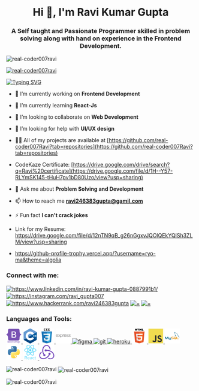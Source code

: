 <h1 align="center">Hi 👋, I'm Ravi Kumar Gupta</h1>
<h3 align="center">A Self taught and Passionate Programmer skilled in problem solving along with hand on experience in the Frontend Development.</h3>

<p align="left"> <img src="https://komarev.com/ghpvc/?username=real-coder007ravi&label=Profile%20views&color=0e75b6&style=flat" alt="real-coder007ravi" /> </p>

<p align="left"> <a href="https://github-profile-trophy.vercel.app/?username=ryo-ma&theme=algolia"><img src="https://github-profile-trophy.vercel.app/?username=real-coder007ravi" alt="real-coder007ravi" /></a> </p>
<a href="https://git.io/typing-svg"><img src="https://readme-typing-svg.herokuapp.com?font=RED&pause=1000&color=F72E52&background=FF3A7100&vCenter=true&width=435&height=53&lines=Hello!!+I'm+Ravi+A+Frontend+Developer+and+A+Problem+Solver" alt="Typing SVG" /></a>

- 🔭 I’m currently working on **Frontend Development**

- 🌱 I’m currently learning **React-Js**

- 👯 I’m looking to collaborate on **Web Development**

- 🤝 I’m looking for help with **UI/UX design**

- 👨‍💻 All of my projects are available at [https://github.com/real-coder007Ravi?tab=repositories](https://github.com/real-coder007Ravi?tab=repositories)

- CodeKaze Certificate: [https://drive.google.com/drive/search?q=Ravi%20certificate](https://drive.google.com/file/d/1H--Y57-RLYmSK145-tHuH7pv1bD80Uzo/view?usp=sharing)

- 💬 Ask me about **Problem Solving and Development**

- 📫 How to reach me **ravi246383gupta@gamil.com**

- ⚡ Fun fact **I can't crack jokes**

- Link for my Resume:  https://drive.google.com/file/d/12nTN9qB_g26nGgxvJQOlQEkYQlSh3ZLM/view?usp=sharing
- https://github-profile-trophy.vercel.app/?username=ryo-ma&theme=algolia

<h3 align="left">Connect with me:</h3>
<p align="left">
<a href="https://linkedin.com/in/https://www.linkedin.com/in/ravi-kumar-gupta-0887991b1/" target="blank"><img align="center" src="https://raw.githubusercontent.com/rahuldkjain/github-profile-readme-generator/master/src/images/icons/Social/linked-in-alt.svg" alt="https://www.linkedin.com/in/ravi-kumar-gupta-0887991b1/" height="30" width="40" /></a>
<a href="https://instagram.com/https://instagram.com/ravi_gupta007" target="blank"><img align="center" src="https://raw.githubusercontent.com/rahuldkjain/github-profile-readme-generator/master/src/images/icons/Social/instagram.svg" alt="https://instagram.com/ravi_gupta007" height="30" width="40" /></a>
<a href="https://www.hackerrank.com/https://www.hackerrank.com/ravi246383gupta" target="blank"><img align="center" src="https://raw.githubusercontent.com/rahuldkjain/github-profile-readme-generator/master/src/images/icons/Social/hackerrank.svg" alt="https://www.hackerrank.com/ravi246383gupta" height="30" width="40" /></a>
<a href="https://www.leetcode.com/="https://www.leetcode.com/ravi246383gupta" target="blank"><img align="center" src="https://raw.githubusercontent.com/rahuldkjain/github-profile-readme-generator/master/src/images/icons/Social/leet-code.svg" alt="="https://www.leetcode.com/ravi246383gupta" height="30" width="40" /></a>
<a href="https://auth.geeksforgeeks.org/user/="https://auth.geeksforgeeks.org/user/ravi246383gupta" target="blank"><img align="center" src="https://raw.githubusercontent.com/rahuldkjain/github-profile-readme-generator/master/src/images/icons/Social/geeks-for-geeks.svg" alt="="https://auth.geeksforgeeks.org/user/ravi246383gupta" height="30" width="40" /></a>
</p>

<h3 align="left">Languages and Tools:</h3>
<p align="left"> <a href="https://getbootstrap.com" target="_blank" rel="noreferrer"> <img src="https://raw.githubusercontent.com/devicons/devicon/master/icons/bootstrap/bootstrap-plain-wordmark.svg" alt="bootstrap" width="40" height="40"/> </a> <a href="https://www.w3schools.com/cpp/" target="_blank" rel="noreferrer"> <img src="https://raw.githubusercontent.com/devicons/devicon/master/icons/cplusplus/cplusplus-original.svg" alt="cplusplus" width="40" height="40"/> </a> <a href="https://www.w3schools.com/css/" target="_blank" rel="noreferrer"> <img src="https://raw.githubusercontent.com/devicons/devicon/master/icons/css3/css3-original-wordmark.svg" alt="css3" width="40" height="40"/> </a> <a href="https://expressjs.com" target="_blank" rel="noreferrer"> <img src="https://raw.githubusercontent.com/devicons/devicon/master/icons/express/express-original-wordmark.svg" alt="express" width="40" height="40"/> </a> <a href="https://www.figma.com/" target="_blank" rel="noreferrer"> <img src="https://www.vectorlogo.zone/logos/figma/figma-icon.svg" alt="figma" width="40" height="40"/> </a> <a href="https://git-scm.com/" target="_blank" rel="noreferrer"> <img src="https://www.vectorlogo.zone/logos/git-scm/git-scm-icon.svg" alt="git" width="40" height="40"/> </a> <a href="https://heroku.com" target="_blank" rel="noreferrer"> <img src="https://www.vectorlogo.zone/logos/heroku/heroku-icon.svg" alt="heroku" width="40" height="40"/> </a> <a href="https://www.w3.org/html/" target="_blank" rel="noreferrer"> <img src="https://raw.githubusercontent.com/devicons/devicon/master/icons/html5/html5-original-wordmark.svg" alt="html5" width="40" height="40"/> </a> <a href="https://developer.mozilla.org/en-US/docs/Web/JavaScript" target="_blank" rel="noreferrer"> <img src="https://raw.githubusercontent.com/devicons/devicon/master/icons/javascript/javascript-original.svg" alt="javascript" width="40" height="40"/> </a> <a href="https://www.mysql.com/" target="_blank" rel="noreferrer"> <img src="https://raw.githubusercontent.com/devicons/devicon/master/icons/mysql/mysql-original-wordmark.svg" alt="mysql" width="40" height="40"/> </a> <a href="https://www.python.org" target="_blank" rel="noreferrer"> <img src="https://raw.githubusercontent.com/devicons/devicon/master/icons/python/python-original.svg" alt="python" width="40" height="40"/> </a> <a href="https://reactjs.org/" target="_blank" rel="noreferrer"> <img src="https://raw.githubusercontent.com/devicons/devicon/master/icons/react/react-original-wordmark.svg" alt="react" width="40" height="40"/> </a> <a href="https://redux.js.org" target="_blank" rel="noreferrer"> <img src="https://raw.githubusercontent.com/devicons/devicon/master/icons/redux/redux-original.svg" alt="redux" width="40" height="40"/> </a> </p>

<p><img align="left" src="https://github-readme-stats.vercel.app/api/top-langs?username=real-coder007ravi&show_icons=true&locale=en&layout=compact" alt="real-coder007ravi" /></p>

<p>&nbsp;<img align="center" src="https://github-readme-stats.vercel.app/api?username=real-coder007ravi&show_icons=true&locale=en" alt="real-coder007ravi" /></p>

<p><img align="center" src="https://github-readme-streak-stats.herokuapp.com/?user=real-coder007ravi&" alt="real-coder007ravi" /></p>

